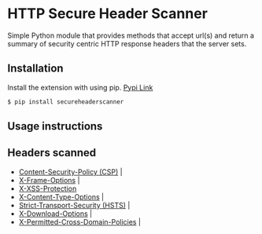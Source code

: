 # HTTP Secure Header Scanner
Simple Python module that provides methods that accept url(s) and return a summary of security centric HTTP response headers that the server sets.

## Installation
Install the extension with using pip. [Pypi Link](https://pypi.python.org/pypi/secureheaderscanner)
```bash
$ pip install secureheaderscanner
```

## Usage instructions


## Headers scanned
- [Content-Security-Policy (CSP)](http://www.w3.org/TR/CSP2/) | 
- [X-Frame-Options](https://tools.ietf.org/html/draft-ietf-websec-x-frame-options-02)  |
- [X-XSS-Protection](http://msdn.microsoft.com/en-us/library/dd565647(v=vs.85).aspx) 
- [X-Content-Type-Options](http://msdn.microsoft.com/en-us/library/ie/gg622941(v=vs.85).aspx) |
- [Strict-Transport-Security (HSTS)](https://tools.ietf.org/html/rfc6797) |
- [X-Download-Options](http://msdn.microsoft.com/en-us/library/ie/jj542450(v=vs.85).aspx) |
- [X-Permitted-Cross-Domain-Policies](https://www.adobe.com/devnet/adobe-media-server/articles/cross-domain-xml-for-streaming.html) |
